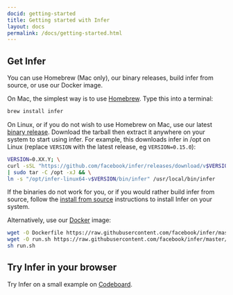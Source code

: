 ```yaml
---
docid: getting-started
title: Getting started with Infer
layout: docs
permalink: /docs/getting-started.html
---
```


## Get Infer

You can use Homebrew (Mac only), our binary releases, build infer from
source, or use our Docker image.

On Mac, the simplest way is to use [Homebrew](http://brew.sh/). Type this into a terminal:

```sh
brew install infer
```

On Linux, or if you do not wish to use Homebrew on Mac, use our
latest [binary
release](https://github.com/facebook/infer/releases/latest). Download
the tarball then extract it anywhere on your system to start using
infer. For example, this downloads infer in /opt on Linux (replace
`VERSION` with the latest release, eg `VERSION=0.15.0`):

```sh
VERSION=0.XX.Y; \
curl -sSL "https://github.com/facebook/infer/releases/download/v$VERSION/infer-linux64-v$VERSION.tar.xz" \
| sudo tar -C /opt -xJ && \
ln -s "/opt/infer-linux64-v$VERSION/bin/infer" /usr/local/bin/infer
```

If the binaries do not work for you, or if you would rather build
infer from source, follow the [install from
source](https://github.com/facebook/infer/blob/master/INSTALL.md#install-infer-from-source)
instructions to install Infer on your system.

Alternatively, use our
[Docker](https://docs.docker.com/engine/installation/) image:

```sh
wget -O Dockerfile https://raw.githubusercontent.com/facebook/infer/master/docker/0.14.0/Dockerfile
wget -O run.sh https://raw.githubusercontent.com/facebook/infer/master/docker/0.14.0/run.sh
sh run.sh
```

## Try Infer in your browser

Try Infer on a small example on [Codeboard](https://codeboard.io/projects/11587?view=2.1-21.0-22.0).
